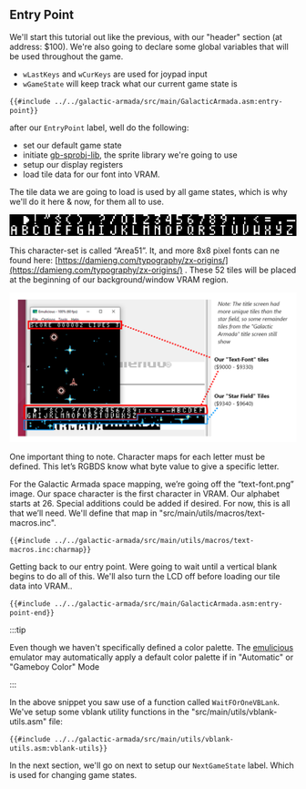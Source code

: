 ## Entry Point

We'll start this tutorial out like the previous, with our "header" section (at address: $100). We're also going to declare some global variables that will be used throughout the game.

- `wLastKeys` and `wCurKeys` are used for joypad input
- `wGameState` will keep track what our current game state is

```rgbasm,linenos,start={{#line_no_of "" ../../galactic-armada/src/main/GalacticArmada.asm:entry-point}}
{{#include ../../galactic-armada/src/main/GalacticArmada.asm:entry-point}}
```

after our `EntryPoint` label, well do the following:

- set our default game state
- initiate [gb-sprobj-lib](https://github.com/eievui5/gb-sprobj-lib), the sprite library we're going to use
- setup our display registers
- load tile data for our font into VRAM.

The tile data we are going to load is used by all game states, which is why we'll do it here & now, for them all to use.

<img class="pixelated" src="../assets/part3/img/text-font-large.png">

This character-set is called “Area51”. It, and more 8x8 pixel fonts can ne found here: [https://damieng.com/typography/zx-origins/](https://damieng.com/typography/zx-origins/) . These 52 tiles will be placed at the beginning of our background/window VRAM region.

![TextFontDiagram.png](../assets/part3/img/TextFontDiagram.png)

One important thing to note. Character maps for each letter must be defined. This let’s RGBDS know what byte value to give a specific letter.

For the Galactic Armada space mapping, we’re going off the “text-font.png” image. Our space character is the first character in VRAM. Our alphabet starts at 26. Special additions could be added if desired. For now, this is all that we’ll need. We'll define that map in "src/main/utils/macros/text-macros.inc".

```rgbasm,linenos,start={{#line_no_of "" ../../galactic-armada/src/main/utils/macros/text-macros.inc:charmap}}
{{#include ../../galactic-armada/src/main/utils/macros/text-macros.inc:charmap}}
```

Getting back to our entry point. Were going to wait until a vertical blank begins to do all of this. We'll also turn the LCD off before loading our tile data into VRAM..

```rgbasm,linenos,start={{#line_no_of "" ../../galactic-armada/src/main/GalacticArmada.asm:entry-point-end}}
{{#include ../../galactic-armada/src/main/GalacticArmada.asm:entry-point-end}}
```

:::tip

Even though we haven't specifically defined a color palette. The [emulicious](https://emulicious.net/) emulator may automatically apply a default color palette if in "Automatic" or "Gameboy Color" Mode

:::

In the above snippet you saw use of a function called `WaitFOrOneVBLank`. We've setup some vblank utility functions in the "src/main/utils/vblank-utils.asm" file:

```rgbasm,linenos,start={{#line_no_of "" ../../galactic-armada/src/main/utils/vblank-utils.asm:vblank-utils}}
{{#include ../../galactic-armada/src/main/utils/vblank-utils.asm:vblank-utils}}
```

In the next section, we'll go on next to setup our `NextGameState` label. Which is used for changing game states.
